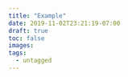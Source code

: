 ```yaml
---
title: "Example"
date: 2019-11-02T23:21:19-07:00
draft: true
toc: false
images:
tags:
  - untagged
---
```


